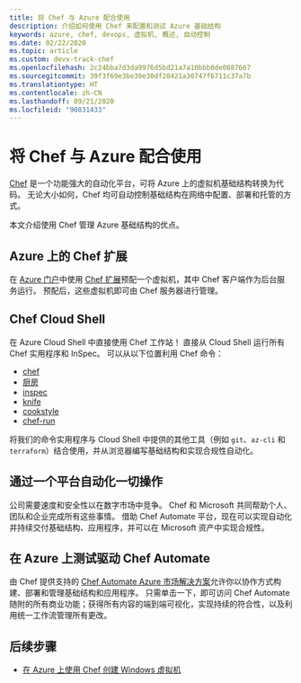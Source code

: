 ```yaml
---
title: 将 Chef 与 Azure 配合使用
description: 介绍如何使用 Chef 来配置和测试 Azure 基础结构
keywords: azure, chef, devops, 虚拟机, 概述, 自动控制
ms.date: 02/22/2020
ms.topic: article
ms.custom: devx-track-chef
ms.openlocfilehash: 2c24bba7d3da9976d5bd21a7a10bbb0de0887667
ms.sourcegitcommit: 39f3f69e3be39e30df28421a30747f6711c37a7b
ms.translationtype: HT
ms.contentlocale: zh-CN
ms.lasthandoff: 09/21/2020
ms.locfileid: "90831433"
---
```

# <a name="using-chef-with-azure"></a>将 Chef 与 Azure 配合使用

[Chef](https://www.chef.io) 是一个功能强大的自动化平台，可将 Azure 上的虚拟机基础结构转换为代码。 无论大小如何，Chef 均可自动控制基础结构在网络中配置、部署和托管的方式。

本文介绍使用 Chef 管理 Azure 基础结构的优点。

## <a name="chef-extension-on-azure"></a>Azure 上的 Chef 扩展

在 [Azure 门户](https://go.microsoft.com/fwlink/p/?LinkID=525040)中使用 [Chef 扩展](/azure/chef/chef-extension-portal)预配一个虚拟机，其中 Chef 客户端作为后台服务运行。 预配后，这些虚拟机即可由 Chef 服务器进行管理。

## <a name="chef-cloud-shell"></a>Chef Cloud Shell

在 Azure Cloud Shell 中直接使用 Chef 工作站！ 直接从 Cloud Shell 运行所有 Chef 实用程序和 InSpec。 可以从以下位置利用 Chef 命令：

* [chef](https://docs.chef.io/ctl_chef.html)
* [厨房](https://docs.chef.io/ctl_kitchen.html)
* [inspec](https://www.inspec.io/docs/reference/cli/)
* [knife](https://docs.chef.io/knife.html)
* [cookstyle](https://docs.chef.io/cookstyle.html)
* [chef-run](https://www.chef.sh/docs/chef-workstation/getting-started/)

将我们的命令实用程序与 Cloud Shell 中提供的其他工具（例如 `git`、`az-cli` 和 `terraform`）结合使用，并从浏览器编写基础结构和实现合规性自动化。

## <a name="automate-everything-with-one-platform"></a>通过一个平台自动化一切操作

公司需要速度和安全性以在数字市场中竞争。 Chef 和 Microsoft 共同帮助个人、团队和企业完成所有这些事情。 借助 Chef Automate 平台，现在可以实现自动化并持续交付基础结构、应用程序，并可以在 Microsoft 资产中实现合规性。

## <a name="test-drive-chef-automate-on-azure"></a>在 Azure 上测试驱动 Chef Automate

由 Chef 提供支持的 [Chef Automate Azure 市场解决方案](https://azuremarketplace.microsoft.com/en-us/marketplace/apps/chef-software.chef-automate)允许你以协作方式构建、部署和管理基础结构和应用程序。 只需单击一下，即可访问 Chef Automate 随附的所有商业功能；获得所有内容的端到端可视化，实现持续的符合性，以及利用统一工作流管理所有更改。

## <a name="next-steps"></a>后续步骤

* [在 Azure 上使用 Chef 创建 Windows 虚拟机](windows-vm-configure.md)
